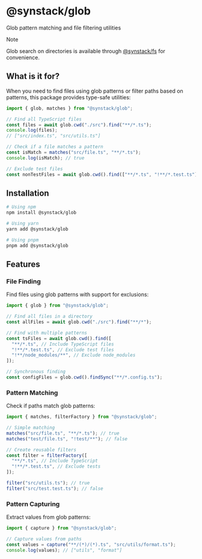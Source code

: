 # @synstack/glob

Glob pattern matching and file filtering utilities

> [!NOTE]
> Glob search on directories is available through [@synstack/fs](../fs/README.md) for convenience.

## What is it for?

When you need to find files using glob patterns or filter paths based on patterns, this package provides type-safe utilities:

```typescript
import { glob, matches } from "@synstack/glob";

// Find all TypeScript files
const files = await glob.cwd("./src").find("**/*.ts");
console.log(files);
// ["src/index.ts", "src/utils.ts"]

// Check if a file matches a pattern
const isMatch = matches("src/file.ts", "**/*.ts");
console.log(isMatch); // true

// Exclude test files
const nonTestFiles = await glob.cwd().find(["**/*.ts", "!**/*.test.ts"]);
```

## Installation

```bash
# Using npm
npm install @synstack/glob

# Using yarn
yarn add @synstack/glob

# Using pnpm
pnpm add @synstack/glob
```

## Features

### File Finding

Find files using glob patterns with support for exclusions:

```typescript
import { glob } from "@synstack/glob";

// Find all files in a directory
const allFiles = await glob.cwd("./src").find("**/*");

// Find with multiple patterns
const tsFiles = await glob.cwd().find([
  "**/*.ts", // Include TypeScript files
  "!**/*.test.ts", // Exclude test files
  "!**/node_modules/**", // Exclude node_modules
]);

// Synchronous finding
const configFiles = glob.cwd().findSync("**/*.config.ts");
```

### Pattern Matching

Check if paths match glob patterns:

```typescript
import { matches, filterFactory } from "@synstack/glob";

// Simple matching
matches("src/file.ts", "**/*.ts"); // true
matches("test/file.ts", "!test/**"); // false

// Create reusable filters
const filter = filterFactory([
  "**/*.ts", // Include TypeScript
  "!**/*.test.ts", // Exclude tests
]);

filter("src/utils.ts"); // true
filter("src/test.test.ts"); // false
```

### Pattern Capturing

Extract values from glob patterns:

```typescript
import { capture } from "@synstack/glob";

// Capture values from paths
const values = capture("**/(*)/(*).ts", "src/utils/format.ts");
console.log(values); // ["utils", "format"]
```
